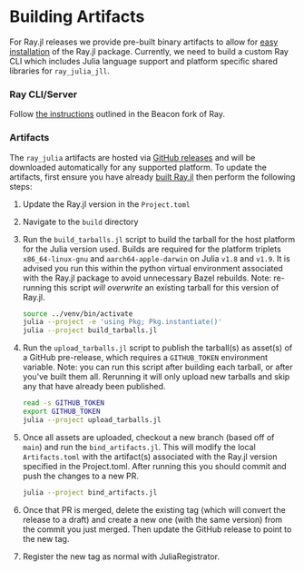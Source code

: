 # Building Artifacts

For Ray.jl releases we provide pre-built binary artifacts to allow for [easy installation](./installation.md) of the Ray.jl package. Currently, we need to build a custom Ray CLI which includes Julia language support and platform specific shared libraries for `ray_julia_jll`.

### Ray CLI/Server

Follow [the instructions](https://github.com/beacon-biosignals/ray/blob/beacon-main/python/README-building-wheels.md) outlined in the Beacon fork of Ray.

### Artifacts

The `ray_julia` artifacts are hosted via [GitHub releases](https://github.com/beacon-biosignals/Ray.jl/releases) and will be downloaded automatically for any supported platform. To update the artifacts, first ensure you have already [built Ray.jl](./developer-guide.md#build-rayjl) then perform the following steps:

1. Update the Ray.jl version in the `Project.toml`

2. Navigate to the `build` directory

3. Run the `build_tarballs.jl` script to build the tarball for the host platform for the Julia version used. Builds are required for the platform triplets `x86_64-linux-gnu` and `aarch64-apple-darwin` on Julia `v1.8` and `v1.9`. It is advised you run this within the python virtual environment associated with the Ray.jl package to avoid unnecessary Bazel rebuilds.  Note: re-running this script _will overwrite_ an existing tarball for this version of Ray.jl.

   ```sh
   source ../venv/bin/activate
   julia --project -e 'using Pkg; Pkg.instantiate()'
   julia --project build_tarballs.jl
   ```

4. Run the `upload_tarballs.jl` script to publish the tarball(s) as asset(s) of a GitHub pre-release, which requires a `GITHUB_TOKEN` environment variable. Note: you can run this script after building each tarball, or after you've built them all. Rerunning it will only upload new tarballs and skip any that have already been published.

   ```sh
   read -s GITHUB_TOKEN
   export GITHUB_TOKEN
   julia --project upload_tarballs.jl
   ```

5. Once all assets are uploaded, checkout a new branch (based off of `main`) and run the `bind_artifacts.jl`. This will modify the local `Artifacts.toml` with the artifact(s) associated with the Ray.jl version specified in the Project.toml. After running this you should commit and push the changes to a new PR.

   ```sh
   julia --project bind_artifacts.jl
   ```

6. Once that PR is merged, delete the existing tag (which will convert the release to a draft) and create a new one (with the same version) from the commit you just merged.
Then update the GitHub release to point to the new tag.

7. Register the new tag as normal with JuliaRegistrator.
